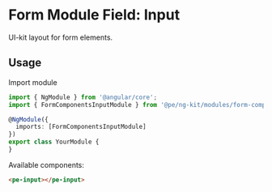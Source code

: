 # Form Module Field: Input

UI-kit layout for form elements. 

## Usage

Import module

```typescript
import { NgModule } from '@angular/core';
import { FormComponentsInputModule } from '@pe/ng-kit/modules/form-components/input';

@NgModule({
  imports: [FormComponentsInputModule]
})
export class YourModule {
}
```

Available components:

```html
<pe-input></pe-input>
```

